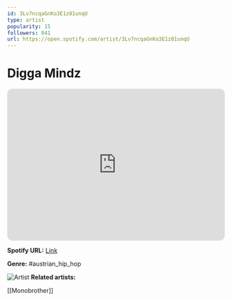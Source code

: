 ```yaml
---
id: 3Lv7ncqaGnKo3E1z81unqU
type: artist
popularity: 15
followers: 841
url: https://open.spotify.com/artist/3Lv7ncqaGnKo3E1z81unqU
---
```

# Digga Mindz

<iframe style="border-radius:12px" src="https://open.spotify.com/embed/artist/3Lv7ncqaGnKo3E1z81unqU" width="100%" height="352" frameBorder="0" allowfullscreen="" allow="autoplay; clipboard-write; encrypted-media; fullscreen; picture-in-picture" loading="lazy"></iframe>

**Spotify URL:** [Link](https://open.spotify.com/artist/3Lv7ncqaGnKo3E1z81unqU)

**Genre:**  #austrian_hip_hop

![Artist](https://i.scdn.co/image/ab6761610000e5eb94dd435837dfbb566616fb58)
**Related artists:**

[[Monobrother]]
